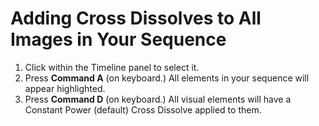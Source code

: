 # Adding Cross Dissolves to All Images in Your Sequence 

1. Click within the Timeline panel to select it. 
2. Press **Command A** (on keyboard.) All elements in your sequence will appear highlighted.
3. Press **Command D** (on keyboard.) All visual elements will have a Constant Power (default) Cross Dissolve applied to them. 
